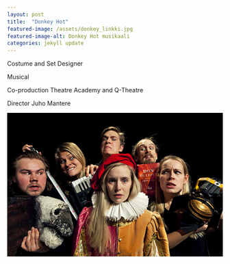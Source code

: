 ```yaml
---
layout: post
title:  "Donkey Hot"
featured-image: /assets/donkey_linkki.jpg
featured-image-alt: Donkey Hot musikaali 
categories: jekyll update
---
```

Costume and Set Designer

Musical

Co-production Theatre Academy and Q-Theatre

Director Juho Mantere

![alt text](/assets/donkey_linkki.jpg)